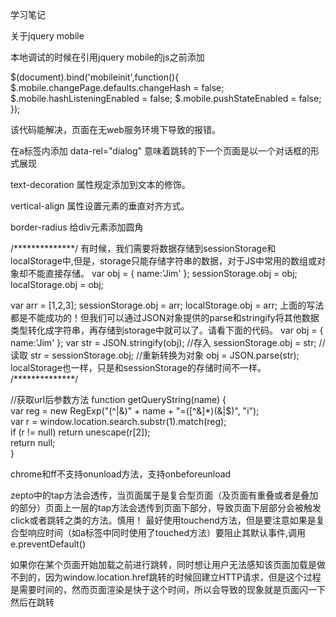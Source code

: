 学习笔记

关于jquery mobile

本地调试的时候在引用jquery mobile的js之前添加

$(document).bind('mobileinit',function(){
	$.mobile.changePage.defaults.changeHash = false;
	$.mobile.hashListeningEnabled = false;
	$.mobile.pushStateEnabled = false;
});

该代码能解决，页面在无web服务环境下导致的报错。

在a标签内添加 data-rel="dialog" 意味着跳转的下一个页面是以一个对话框的形式展现

text-decoration 属性规定添加到文本的修饰。

vertical-align 属性设置元素的垂直对齐方式。

border-radius 给div元素添加圆角

/**************/
有时候，我们需要将数据存储到sessionStorage和localStorage中,但是，storage只能存储字符串的数据，对于JS中常用的数组或对象却不能直接存储。
var obj = { name:'Jim' };
sessionStorage.obj = obj; 
localStorage.obj = obj; 

var arr = [1,2,3]; 
sessionStorage.obj = arr; 
localStorage.obj = arr;
上面的写法都是不能成功的！但我们可以通过JSON对象提供的parse和stringify将其他数据类型转化成字符串，再存储到storage中就可以了。请看下面的代码。
var obj = { name:'Jim' }; 
var str = JSON.stringify(obj); 
//存入 
sessionStorage.obj = str; 
//读取 
str = sessionStorage.obj; 
//重新转换为对象 
obj = JSON.parse(str);
localStorage也一样，只是和sessionStorage的存储时间不一样。
/**************/

//获取url后参数方法
function getQueryString(name) {  
	var reg = new RegExp("(^|&)" + name + "=([^&]*)(&|$)", "i");  
	var r = window.location.search.substr(1).match(reg);  
	if (r != null) return unescape(r[2]);  
	return null;  
} 

chrome和ff不支持onunload方法，支持onbeforeunload


zepto中的tap方法会透传，当页面属于是复合型页面（及页面有重叠或者是叠加的部分）页面上一层的tap方法会透传到页面下部分，导致页面下层部分会被触发click或者跳转之类的方法。慎用！ 最好使用touchend方法，但是要注意如果是复合型响应时间（如a标签中同时使用了touched方法）要阻止其默认事件,调用e.preventDefault()

如果你在某个页面开始加载之前进行跳转，同时想让用户无法感知该页面加载是做不到的，因为window.location.href跳转的时候回建立HTTP请求，但是这个过程是需要时间的，然而页面渲染是快于这个时间，所以会导致的现象就是页面闪一下然后在跳转

